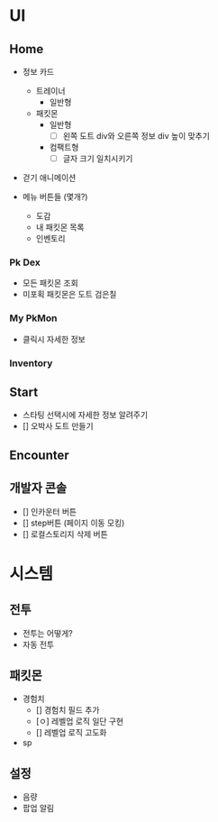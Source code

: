 # UI

## Home

- 정보 카드

  - 트레이너
    - 일반형
  - 패킷몬
    - 일반형
      - [ ] 왼쪽 도트 div와 오른쪽 정보 div 높이 맞추기
    - 컴팩트형
      - [ ] 글자 크기 일치시키기

- 걷기 애니메이션

- 메뉴 버튼들 (몇개?)
  - 도감
  - 내 패킷몬 목록
  - 인벤토리

### Pk Dex

- 모든 패킷몬 조회
- 미포획 패킷몬은 도트 검은칠

### My PkMon

- 클릭시 자세한 정보

### Inventory

## Start

- 스타팅 선택시에 자세한 정보 알려주기
- [] 오박사 도트 만들기

## Encounter

## 개발자 콘솔

- [] 인카운터 버튼
- [] step버튼 (페이지 이동 모킹)
- [] 로컬스토리지 삭제 버튼

# 시스템

## 전투

- 전투는 어떻게?
- 자동 전투

## 패킷몬

- 경험치
  - [] 경험치 필드 추가
  - [ㅇ] 레벨업 로직 일단 구현
  - [] 레벨업 로직 고도화
- sp

## 설정

- 음량
- 팝업 알림
